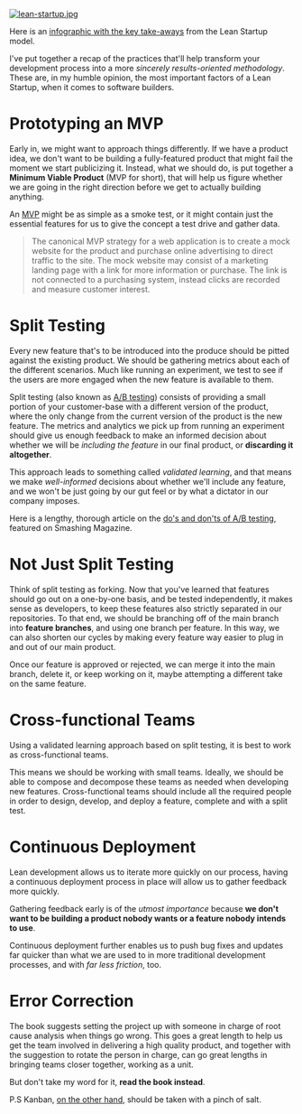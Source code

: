 [![lean-startup.jpg][1]](http://www.amazon.com/dp/0307887898 "The Lean Startup book, by Eric Ries")

Here is an [infographic with the key take-aways](http://thumbnails.visually.netdna-cdn.com/the-lean-startup_50291668aa9bb.png "Click to view") from the Lean Startup model.

I've put together a recap of the practices that'll help transform your development process into a more _sincerely results-oriented methodology_. These are, in my humble opinion, the most important factors of a Lean Startup, when it comes to software builders.

# Prototyping an MVP

Early in, we might want to approach things differently. If we have a product idea, we don't want to be building a fully-featured product that might fail the moment we start publicizing it. Instead, what we should do, is put together a **Minimum Viable Product** (MVP for short), that will help us figure whether we are going in the right direction before we get to actually building anything.

An [MVP](http://en.wikipedia.org/wiki/Minimum_viable_product "Minimum Viable Product") might be as simple as a smoke test, or it might contain just the essential features for us to give the concept a test drive and gather data.

> The canonical MVP strategy for a web application is to create a mock website for the product and purchase online advertising to direct traffic to the site. The mock website may consist of a marketing landing page with a link for more information or purchase. The link is not connected to a purchasing system, instead clicks are recorded and measure customer interest.

# Split Testing

Every new feature that's to be introduced into the produce should be pitted against the existing product. We should be gathering metrics about each of the different scenarios. Much like running an experiment, we test to see if the users are more engaged when the new feature is available to them.

Split testing (also known as [A/B testing](http://en.wikipedia.org/wiki/A/B_testing "A/B Product Testing")) consists of providing a small portion of your customer-base with a different version of the product, where the only change from the current version of the product is the new feature. The metrics and analytics we pick up from running an experiment should give us enough feedback to make an informed decision about whether we will be _including the feature_ in our final product, or **discarding it altogether**.

This approach leads to something called _validated learning_, and that means we make _well-informed_ decisions about whether we'll include any feature, and we won't be just going by our gut feel or by what a dictator in our company imposes.

Here is a lengthy, thorough article on the [do's and don'ts of A/B testing](http://www.smashingmagazine.com/2010/06/24/the-ultimate-guide-to-a-b-testing/ ""), featured on Smashing Magazine.

# Not Just Split Testing

Think of split testing as forking. Now that you've learned that features should go out on a one-by-one basis, and be tested independently, it makes sense as developers, to keep these features also strictly separated in our repositories. To that end, we should be branching off of the main branch into **feature branches**, and using one branch per feature. In this way, we can also shorten our cycles by making every feature way easier to plug in and out of our main product.

Once our feature is approved or rejected, we can merge it into the main branch, delete it, or keep working on it, maybe attempting a different take on the same feature.

# Cross-functional Teams

Using a validated learning approach based on split testing, it is best to work as cross-functional teams.

This means we should be working with small teams. Ideally, we should be able to compose and decompose these teams as needed when developing new features. Cross-functional teams should include all the required people in order to design, develop, and deploy a feature, complete and with a split test.

# Continuous Deployment

Lean development allows us to iterate more quickly on our process, having a continuous deployment process in place will allow us to gather feedback more quickly.

Gathering feedback early is of the _utmost importance_ because **we don't want to be building a product nobody wants or a feature nobody intends to use**.

Continuous deployment further enables us to push bug fixes and updates far quicker than what we are used to in more traditional development processes, and with _far less friction_, too.

# Error Correction

The book suggests setting the project up with someone in charge of root cause analysis when things go wrong. This goes a great length to help us get the team involved in delivering a high quality product, and together with the suggestion to rotate the person in charge, can go great lengths in bringing teams closer together, working as a unit.

But don't take my word for it, **read the book instead**.

P.S Kanban, [on the other hand](http://blog.aha.io/index.php/kanban-the-secret-engineer-killer/ "Kanban - The Secret Engineer Killer"), should be taken with a pinch of salt.

  [1]: https://i.imgur.com/9wRlDts.jpg
